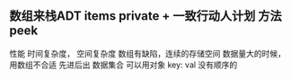 ## 数组来栈ADT items private + 一致行动人计划 方法peek 
性能
时间复杂度， 空间复杂度
数组有缺陷，连续的存储空间
  数据量大的时候，用数组不合适
  先进后出 数据集合  可以用对象  key: val 没有顺序的

